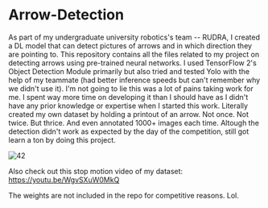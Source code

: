# Arrow-Detection
As part of my undergraduate university robotics's team -- RUDRA, I created a DL model that can detect pictures of arrows and in which direction they are pointing to. This repository contains all the files related to my project on detecting arrows using pre-trained neural networks. I used TensorFlow 2's Object Detection Module primarily but also tried and tested Yolo with the help of my teammate (had better inference speeds but can't remember why we didn't use it). I'm not going to lie this was a lot of pains taking work for me. I spent way more time on developing it than I should have as I didn't have any prior knowledge or expertise when I started this work. Literally created my own dataset by holding a printout of an arrow. Not once. Not twice. But thrice. And even annotated 1000+ images each time. Altough the detection didn't work as expected by the day of the competition, still got learn a ton by doing this project. 

![42](https://user-images.githubusercontent.com/53865153/213199274-8e351eb5-9671-4b6a-b63e-7fcf9fd109bd.jpg)

Also check out this stop motion video of my dataset: https://youtu.be/WgvSXuW0MkQ

The weights are not included in the repo for competitive reasons. Lol. 
